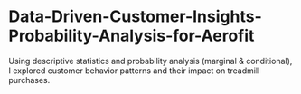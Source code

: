 # Data-Driven-Customer-Insights-Probability-Analysis-for-Aerofit
Using descriptive statistics and probability analysis (marginal &amp; conditional), I explored customer behavior patterns and their impact on treadmill purchases.
